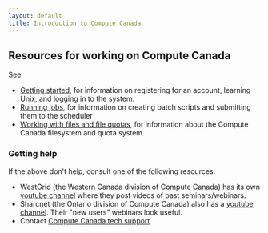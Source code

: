 ```yaml
---
layout: default
title: Introduction to Compute Canada
---
```


## Resources for working on Compute Canada

See
* [Getting started](computecan_gettingstarted.md), for information on registering for an account, learning Unix, and logging in to the system.
* [Running jobs](computecan_runningjobs.md), for information on creating batch scripts and submitting them to the scheduler
* [Working with files and file quotas](computecan_filesquotas.md), for information about the Compute Canada filesystem and quota system.

### Getting help

If the above don't help, consult one of the following resources:
* WestGrid (the Western Canada division of Compute Canada) has its own [youtube channel](https://www.youtube.com/user/WGSeminarSeries) where they post videos of past seminars/webinars.
* Sharcnet (the Ontario division of Compute Canada) also has a [youtube channel](https://www.youtube.com/channel/UCCRmb5_GMWT2hSlALHlwIMg). Their "new users" webinars look useful.
* Contact [Compute Canada tech support](https://docs.computecanada.ca/wiki/Technical_support).

